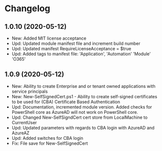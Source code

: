 ﻿# Changelog
## 1.0.10 (2020-05-12)
 - New: Added MIT license acceptance
 - Upd: Updated module manifest file and increment build number
 - Upd: Updated manifest RequireLicenseAcceptance = $true
 - Upd: Added tags to manifest file: 'Application', 'Automation' 'Module' 'O365'

## 1.0.9 (2020-05-12)
 - New: Ability to create Enterprise and or tenant owned applications with service principals
 - New: New-SelfSignedCert.ps1 - Ability to create self-signed certificates to be used for (CBA) Certificate Based Authentication
 - Upd: Documentation, incremented module version. Added checks for PowerShell core as AzureAD will not work on PowerShell core.
 - Upd: Changed New-SelfSigndCert cert store from LocalMachine to CurrentUser
 - Upd: Updated parameters with regards to CBA login with AzureAD and AzureAZ
 - Upd: Added switches for CBA login
 - Fix: File save for New-SelfSignedCert